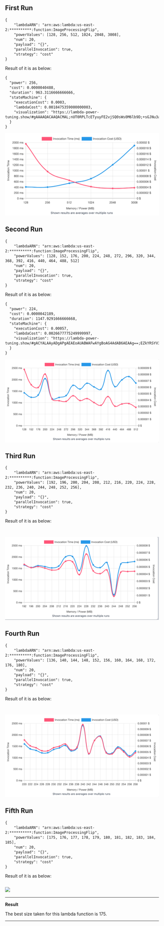 ## First Run 
```
{
    "lambdaARN": "arn:aws:lambda:us-east-2:**********:function:ImageProcessingFlip",
    "powerValues": [128, 256, 512, 1024, 2048, 3008],
    "num": 20,
    "payload": "{}",
    "parallelInvocation": true,
    "strategy": "cost"
}
```
Result of it is as below: 

```
{
  "power": 256,
  "cost": 0.0000040488,
  "duration": 963.3116666666666,
  "stateMachine": {
    "executionCost": 0.0003,
    "lambdaCost": 0.0018475359000000003,
    "visualization": "https://lambda-power-tuning.show/#gAAAAQACAAQACMAL;nUT0RPLTcETyuyFE2vjSQ0sWs0M6lb9D;+sGJNu3ahzaUXLY2M+PtNp1fSjet9543"
  }
}

```

<img src="first_run.png"
     style="float: center;" />

## Second Run 
```
{
    "lambdaARN": "arn:aws:lambda:us-east-2:**********:function:ImageProcessingFlip",
    "powerValues": [128, 152, 176, 200, 224, 248, 272, 296, 320, 344, 368, 392, 416, 440, 464, 488, 512]
    "num": 20,
    "payload": "{}",
    "parallelInvocation": true,
    "strategy": "cost"
}
```
Result of it is as below: 

```
{
  "power": 224,
  "cost": 0.0000042189,
  "duration": 1147.9291666666668,
  "stateMachine": {
    "executionCost": 0.00057,
    "lambdaCost": 0.0026677775249999997,
    "visualization": "https://lambda-power-tuning.show/#gACYALAAyADgAPgAEAEoAUABWAFwAYgBoAG4AdAB6AEAAg==;EZkYRSYV3kRZDs9EGPMLRbx9j0QDKYdEVa+DRII4okSgLYhE77SSROiwekQ61VxEhaudRDPvUkR0+mpEgkpvRKTwRUQ=;5xKsNmKxlDZLi6A2BaD2NhOQjTY4uJM2i9KdNueB0zbnA8A23lLeNlExyza2w742M4EQN0BvzDZtG/A2WK4ANx473zY="
  }
}

```

<img src="second_run.png"
     style="float: center;" />

## Third Run 
```
{
    "lambdaARN": "arn:aws:lambda:us-east-2:**********:function:ImageProcessingFlip",
    "powerValues": [192, 196, 200, 204, 208, 212, 216, 220, 224, 228, 232, 236, 240, 244, 248, 252, 256],
    "num": 20,
    "payload": "{}",
    "parallelInvocation": true,
    "strategy": "cost"
}
```
Result of it is as below: 

```


```

<img src="third_run.png"
     style="float: center;" />

## Fourth Run 
```
{
    "lambdaARN": "arn:aws:lambda:us-east-2:**********:function:ImageProcessingFlip",
    "powerValues": [136, 140, 144, 148, 152, 156, 160, 164, 168, 172, 176, 180],
    "num": 20,
    "payload": "{}",
    "parallelInvocation": true,
    "strategy": "cost"
}
```
Result of it is as below: 

```


```

<img src="fourth_run.png"
     style="float: center;" />

## Fifth Run 
```
{
    "lambdaARN": "arn:aws:lambda:us-east-2:**********:function:ImageProcessingFlip",
    "powerValues": [175, 176, 177, 178, 179, 180, 181, 182, 183, 184, 185],
    "num": 20,
    "payload": "{}",
    "parallelInvocation": true,
    "strategy": "cost"
}
```
Result of it is as below: 

```

```

<img src="fifth_run.png"
     style="float: center;" />


---
**Result**

The best size taken for this lambda function is 175.

---

